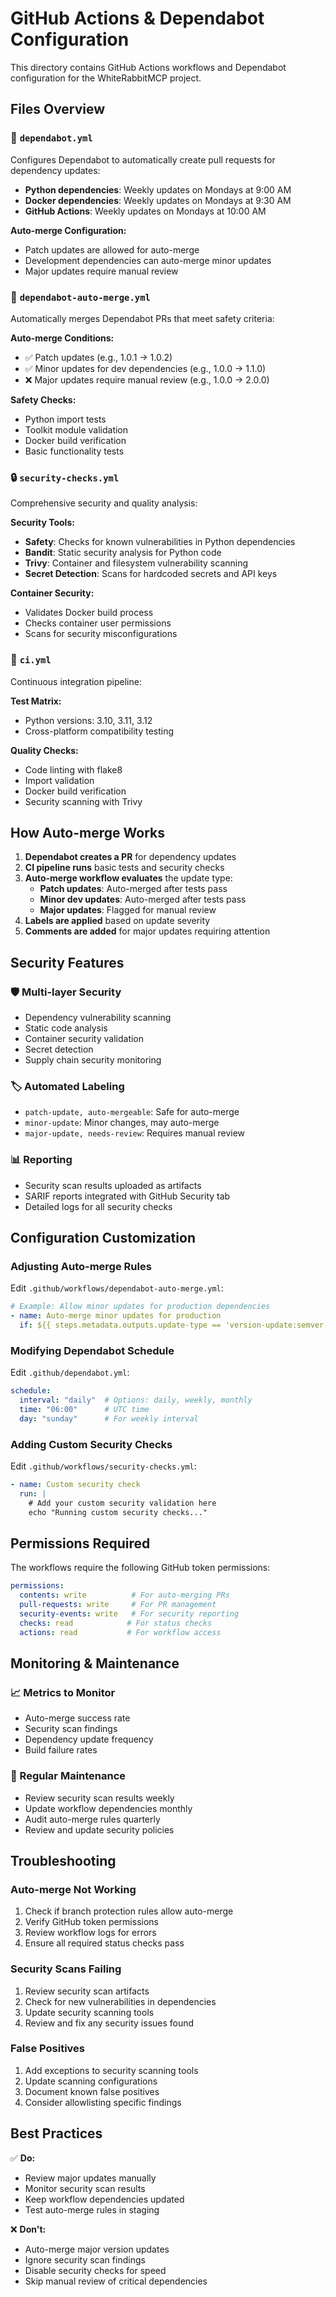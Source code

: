 # GitHub Actions & Dependabot Configuration

This directory contains GitHub Actions workflows and Dependabot configuration for the WhiteRabbitMCP project.

## Files Overview

### 🤖 `dependabot.yml`
Configures Dependabot to automatically create pull requests for dependency updates:

- **Python dependencies**: Weekly updates on Mondays at 9:00 AM
- **Docker dependencies**: Weekly updates on Mondays at 9:30 AM  
- **GitHub Actions**: Weekly updates on Mondays at 10:00 AM

**Auto-merge Configuration:**
- Patch updates are allowed for auto-merge
- Development dependencies can auto-merge minor updates
- Major updates require manual review

### 🔄 `dependabot-auto-merge.yml`
Automatically merges Dependabot PRs that meet safety criteria:

**Auto-merge Conditions:**
- ✅ Patch updates (e.g., 1.0.1 → 1.0.2)
- ✅ Minor updates for dev dependencies (e.g., 1.0.0 → 1.1.0)
- ❌ Major updates require manual review (e.g., 1.0.0 → 2.0.0)

**Safety Checks:**
- Python import tests
- Toolkit module validation
- Docker build verification
- Basic functionality tests

### 🔒 `security-checks.yml`
Comprehensive security and quality analysis:

**Security Tools:**
- **Safety**: Checks for known vulnerabilities in Python dependencies
- **Bandit**: Static security analysis for Python code
- **Trivy**: Container and filesystem vulnerability scanning
- **Secret Detection**: Scans for hardcoded secrets and API keys

**Container Security:**
- Validates Docker build process
- Checks container user permissions
- Scans for security misconfigurations

### 🧪 `ci.yml`
Continuous integration pipeline:

**Test Matrix:**
- Python versions: 3.10, 3.11, 3.12
- Cross-platform compatibility testing

**Quality Checks:**
- Code linting with flake8
- Import validation
- Docker build verification
- Security scanning with Trivy

## How Auto-merge Works

1. **Dependabot creates a PR** for dependency updates
2. **CI pipeline runs** basic tests and security checks
3. **Auto-merge workflow evaluates** the update type:
   - **Patch updates**: Auto-merged after tests pass
   - **Minor dev updates**: Auto-merged after tests pass
   - **Major updates**: Flagged for manual review
4. **Labels are applied** based on update severity
5. **Comments are added** for major updates requiring attention

## Security Features

### 🛡️ Multi-layer Security
- Dependency vulnerability scanning
- Static code analysis
- Container security validation
- Secret detection
- Supply chain security monitoring

### 🏷️ Automated Labeling
- `patch-update, auto-mergeable`: Safe for auto-merge
- `minor-update`: Minor changes, may auto-merge
- `major-update, needs-review`: Requires manual review

### 📊 Reporting
- Security scan results uploaded as artifacts
- SARIF reports integrated with GitHub Security tab
- Detailed logs for all security checks

## Configuration Customization

### Adjusting Auto-merge Rules
Edit `.github/workflows/dependabot-auto-merge.yml`:

```yaml
# Example: Allow minor updates for production dependencies
- name: Auto-merge minor updates for production
  if: ${{ steps.metadata.outputs.update-type == 'version-update:semver-minor' && steps.metadata.outputs.dependency-type == 'direct:production' }}
```

### Modifying Dependabot Schedule
Edit `.github/dependabot.yml`:

```yaml
schedule:
  interval: "daily"  # Options: daily, weekly, monthly
  time: "06:00"      # UTC time
  day: "sunday"      # For weekly interval
```

### Adding Custom Security Checks
Edit `.github/workflows/security-checks.yml`:

```yaml
- name: Custom security check
  run: |
    # Add your custom security validation here
    echo "Running custom security checks..."
```

## Permissions Required

The workflows require the following GitHub token permissions:

```yaml
permissions:
  contents: write          # For auto-merging PRs
  pull-requests: write     # For PR management
  security-events: write   # For security reporting
  checks: read            # For status checks
  actions: read           # For workflow access
```

## Monitoring & Maintenance

### 📈 Metrics to Monitor
- Auto-merge success rate
- Security scan findings
- Dependency update frequency
- Build failure rates

### 🔧 Regular Maintenance
- Review security scan results weekly
- Update workflow dependencies monthly
- Audit auto-merge rules quarterly
- Review and update security policies

## Troubleshooting

### Auto-merge Not Working
1. Check if branch protection rules allow auto-merge
2. Verify GitHub token permissions
3. Review workflow logs for errors
4. Ensure all required status checks pass

### Security Scans Failing
1. Review security scan artifacts
2. Check for new vulnerabilities in dependencies
3. Update security scanning tools
4. Review and fix any security issues found

### False Positives
1. Add exceptions to security scanning tools
2. Update scanning configurations
3. Document known false positives
4. Consider allowlisting specific findings

## Best Practices

✅ **Do:**
- Review major updates manually
- Monitor security scan results
- Keep workflow dependencies updated
- Test auto-merge rules in staging

❌ **Don't:**
- Auto-merge major version updates
- Ignore security scan findings
- Disable security checks for speed
- Skip manual review of critical dependencies
